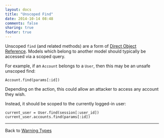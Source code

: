 ```yaml
---
layout: docs
title: "Unscoped Find"
date: 2014-10-14 08:48
comments: false
sharing: true
footer: true
---
```


Unscoped `find` (and related methods) are a form of [Direct Object Reference](https://www.owasp.org/index.php/Top_10_2013-A4-Insecure_Direct_Object_References). Models which belong to another model should typically be accessed via a scoped query.

For example, if an `Account` belongs to a `User`, then this may be an unsafe unscoped find:

    Account.find(params[:id])

Depending on the action, this could allow an attacker to access any account they wish.

Instead, it should be scoped to the currently logged-in user:

    current_user = User.find(session[:user_id])
    current_user.accounts.find(params[:id])

---

Back to [Warning Types](/docs/warning_types)
